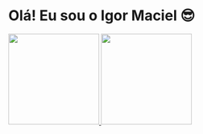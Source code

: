 # Olá! Eu sou o Igor Maciel 😎
<div>
<a href="https://github.com/igorpainmaciel">
<img height="180em" src="https://github-readme-stats.vercel.app/api?username=igorpainmaciel&show_icons=true&theme=dracula&include_all_commits=true&count_private=true"/>
<img height="180em" src="https://github-readme-stats.vercel.app/api/top-langs/?username=igorpainmaciel&layout=compact&langs_count=16&theme=dracula"/>
</div> 
